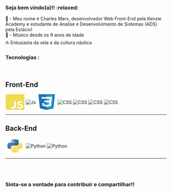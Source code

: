 
<h3>Seja bem vindo(a)!!  :relaxed: </h3>

:bookmark_tabs: - Meu nome é Charles Marx, desenvolvedor Web Front-End pela Kenzie Academy e estudante de Analíse e Desenvolvimento de Sistemas (ADS) pela Estácio! <br>
:guitar: - Músico desde os 9 anos de idade <br>
:sailboat: Entusiasta da vela e da cultura náutica


<h3>Tecnologias : </h3>  
<br>

<div style="display: inline_block" >
 <h2>Front-End</h2>
  
  <img align="center" alt="Js" height="50" width="60" src="https://raw.githubusercontent.com/devicons/devicon/master/icons/javascript/javascript-plain.svg">  
  <img align="center" alt="Js" height="50" width="60"  src="https://cdn.jsdelivr.net/gh/devicons/devicon/icons/typescript/typescript-original.svg" />
  <img align="center" alt="CSS" height="50" width="60" src="https://raw.githubusercontent.com/devicons/devicon/master/icons/css3/css3-original.svg">   
  <img align="center" alt="CSS" height="50" width="60" src="https://cdn.jsdelivr.net/gh/devicons/devicon/icons/tailwindcss/tailwindcss-plain.svg" />
  <img align="center" alt="CSS" height="50" width="60" src="https://cdn.jsdelivr.net/gh/devicons/devicon/icons/sass/sass-original.svg" />
  <img align="center" alt="CSS" height="50" width="60" src="https://cdn.jsdelivr.net/gh/devicons/devicon/icons/bootstrap/bootstrap-original-wordmark.svg" />
  <img  align="center" alt="CSS" height="50" width="60" src="https://cdn.jsdelivr.net/gh/devicons/devicon/icons/react/react-original-wordmark.svg" /> 

  
 <hr>
  <h2>Back-End</h2>
 <img align="center" alt="Python" height="50" width="60" src="https://raw.githubusercontent.com/devicons/devicon/master/icons/python/python-original.svg">
 <img align="center" alt="Python" height="50" width="60" src="https://cdn.jsdelivr.net/gh/devicons/devicon/icons/nodejs/nodejs-plain.svg" />
 <img align="center" alt="Python" height="50" width="60" src="https://cdn.jsdelivr.net/gh/devicons/devicon/icons/express/express-original.svg" />
 <hr>
          
</div>
<br> <br>
<h3> Sinta-se a vontade para contribuir e compartilhar!! <h3>
